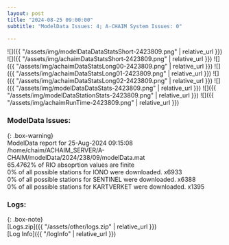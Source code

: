 ```yaml
---
layout: post
title: "2024-08-25 09:00:00"
subtitle: "ModelData Issues: 4; A-CHAIM System Issues: 0"

---
```


![]({{ "/assets/img/modelDataDataStatsShort-2423809.png" | relative_url }})
![]({{ "/assets/img/achaimDataStatsShort-2423809.png" | relative_url }})
![]({{ "/assets/img/achaimDataStatsLong00-2423809.png" | relative_url }})
![]({{ "/assets/img/achaimDataStatsLong01-2423809.png" | relative_url }})
![]({{ "/assets/img/achaimDataStatsLong02-2423809.png" | relative_url }})
![]({{ "/assets/img/modelDataDataStats-2423809.png" | relative_url }})
![]({{ "/assets/img/modelDataStationStats-2423809.png" | relative_url }})
![]({{ "/assets/img/achaimRunTime-2423809.png" | relative_url }})


### ModelData Issues:  
  
{: .box-warning}  
 ModelData report for 25-Aug-2024 09:15:08   
 /home/chaim/ACHAIM_SERVER/A-CHAIM/modelData/2024/238/09/modelData.mat   
 65.4762% of RIO absoprtion values are finite   
 0% of all possible stations for IONO were downloaded. x6933   
 0% of all possible stations for SENTINEL were downloaded. x6388   
 0% of all possible stations for KARTVERKET were downloaded. x1395   
  


### Logs:  
  
{: .box-note}  
[Logs.zip]({{ "/assets/other/logs.zip" | relative_url }})  
[Log Info]({{ "/logInfo" | relative_url }})  
